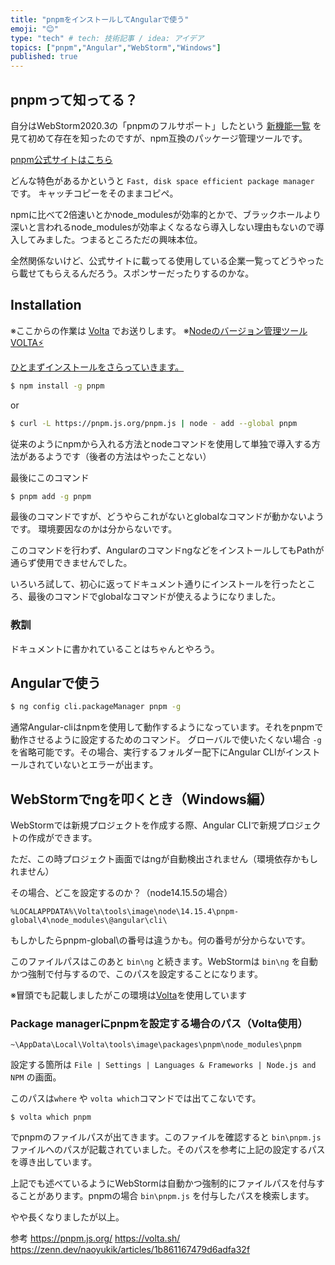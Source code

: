 ```yaml
---
title: "pnpmをインストールしてAngularで使う"
emoji: "😊"
type: "tech" # tech: 技術記事 / idea: アイデア
topics: ["pnpm","Angular","WebStorm","Windows"]
published: true
---
```

## pnpmって知ってる？
自分はWebStorm2020.3の「pnpmのフルサポート」したという [新機能一覧](https://www.jetbrains.com/ja-jp/webstorm/whatsnew/) を見て初めて存在を知ったのですが、npm互換のパッケージ管理ツールです。

[pnpm公式サイトはこちら](https://pnpm.js.org/en/)

どんな特色があるかというと `Fast, disk space efficient package manager` です。
キャッチコピーをそのままコピペ。

npmに比べて2倍速いとかnode_modulesが効率的とかで、ブラックホールより深いと言われるnode_modulesが効率よくなるなら導入しない理由もないので導入してみました。つまるところただの興味本位。

全然関係ないけど、公式サイトに載ってる使用している企業一覧ってどうやったら載せてもらえるんだろう。スポンサーだったりするのかな。

## Installation
※ここからの作業は [Volta](https://volta.sh/) でお送りします。
※[Nodeのバージョン管理ツールVOLTA⚡](https://zenn.dev/naoyukik/articles/1b861167479d6adfa32f)

[ひとまずインストールをさらっていきます。](https://pnpm.js.org/en/installation)

```bash
$ npm install -g pnpm
```
or
```bash
$ curl -L https://pnpm.js.org/pnpm.js | node - add --global pnpm
```

従来のようにnpmから入れる方法とnodeコマンドを使用して単独で導入する方法があるようです（後者の方法はやったことない）

最後にこのコマンド
```bash
$ pnpm add -g pnpm
```

最後のコマンドですが、どうやらこれがないとglobalなコマンドが動かないようです。
環境要因なのかは分からないです。

このコマンドを行わず、AngularのコマンドngなどをインストールしてもPathが通らず使用できませんでした。

いろいろ試して、初心に返ってドキュメント通りにインストールを行ったところ、最後のコマンドでglobalなコマンドが使えるようになりました。

### 教訓
ドキュメントに書かれていることはちゃんとやろう。

## Angularで使う
```bash
$ ng config cli.packageManager pnpm -g
```
通常Angular-cliはnpmを使用して動作するようになっています。それをpnpmで動作させるように設定するためのコマンド。
グローバルで使いたくない場合 `-g` を省略可能です。その場合、実行するフォルダー配下にAngular CLIがインストールされていないとエラーが出ます。

## WebStormでngを叩くとき（Windows編）
WebStormでは新規プロジェクトを作成する際、Angular CLIで新規プロジェクトの作成ができます。

ただ、この時プロジェクト画面ではngが自動検出されません（環境依存かもしれません）

その場合、どこを設定するのか？（node14.15.5の場合）
```
%LOCALAPPDATA%\Volta\tools\image\node\14.15.4\pnpm-global\4\node_modules\@angular\cli\
```
もしかしたらpnpm-global\の番号は違うかも。何の番号が分からないです。

このファイルパスはこのあと `bin\ng` と続きます。WebStormは `bin\ng` を自動かつ強制で付与するので、このパスを設定することになります。

※冒頭でも記載しましたがこの環境は[Volta](https://volta.sh/)を使用しています

### Package managerにpnpmを設定する場合のパス（Volta使用）
```
~\AppData\Local\Volta\tools\image\packages\pnpm\node_modules\pnpm
```
設定する箇所は `File | Settings | Languages & Frameworks | Node.js and NPM` の画面。

このパスは`where` や `volta which`コマンドでは出てこないです。
```
$ volta which pnpm
```
でpnpmのファイルパスが出てきます。このファイルを確認すると `bin\pnpm.js` ファイルへのパスが記載されていました。そのパスを参考に上記の設定するパスを導き出しています。

上記でも述べているようにWebStormは自動かつ強制的にファイルパスを付与することがあります。pnpmの場合 `bin\pnpm.js` を付与したパスを検索します。


やや長くなりましたが以上。

参考
https://pnpm.js.org/
https://volta.sh/
https://zenn.dev/naoyukik/articles/1b861167479d6adfa32f
